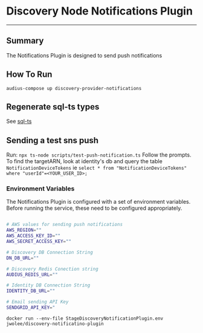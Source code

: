 # Discovery Node Notifications Plugin

---

## Summary

The Notifications Plugin is designed to send push notifications

## How To Run

```
audius-compose up discovery-provider-notifications
```

## Regenerate sql-ts types

See [sql-ts](https://github.com/AudiusProject/apps/tree/main/packages/sql-ts)

## Sending a test sns push

Run: `npx ts-node scripts/test-push-notification.ts`
Follow the prompts.
To find the targetARN, look at identity's db and query the table `NotificationDeviceTokens`
ie `select * from "NotificationDeviceTokens" where "userId"=<YOUR_USER_ID>;`

### Environment Variables

The Notifications Plugin is configured with a set of environment variables.
Before running the service, these need to be configured appropriately.

```sh

# AWS values for sending push notifications
AWS_REGION=""
AWS_ACCESS_KEY_ID=""
AWS_SECRET_ACCESS_KEY=""

# Discovery DB Connection String
DN_DB_URL=""

# Discovery Redis Conection string
AUDIUS_REDIS_URL=""

# Identity DB Connection String
IDENTITY_DB_URL=""

# Email sending API Key
SENDGRID_API_KEY="

```

`docker run --env-file StageDiscoveryNotificationPlugin.env jwolee/discovery-notificatino-plugin`
